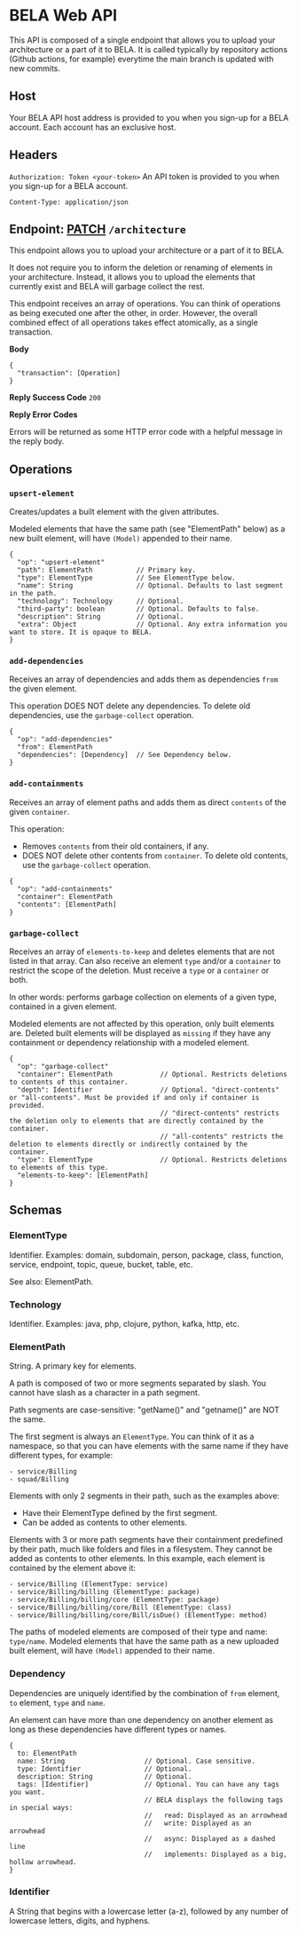 # BELA Web API

This API is composed of a single endpoint that allows you to upload your architecture or a part of it to BELA. It is called typically by repository actions (Github actions, for example) everytime the main branch is updated with new commits.


## Host

Your BELA API host address is provided to you when you sign-up for a BELA account. Each account has an exclusive host.


## Headers

`Authorization: Token <your-token>`
An API token is provided to you when you sign-up for a BELA account.

`Content-Type: application/json`


## Endpoint: [PATCH](https://en.wikipedia.org/wiki/PATCH_(HTTP)) `/architecture`

This endpoint allows you to upload your architecture or a part of it to BELA.

It does not require you to inform the deletion or renaming of elements in your architecture. Instead, it allows you to upload the elements that currently exist and BELA will garbage collect the rest.

This endpoint receives an array of operations. You can think of operations as being executed one after the other, in order. However, the overall combined effect of all operations takes effect atomically, as a single transaction.

**Body**
```
{
  "transaction": [Operation]
}
```

**Reply Success Code** `200`

**Reply Error Codes**

Errors will be returned as some HTTP error code with a helpful message in the reply body.


## Operations

### `upsert-element`

Creates/updates a built element with the given attributes.

Modeled elements that have the same path (see "ElementPath" below) as a new built element, will have `(Model)` appended to their name.

```
{
  "op": "upsert-element"
  "path": ElementPath           // Primary key.
  "type": ElementType           // See ElementType below.
  "name": String                // Optional. Defaults to last segment in the path.
  "technology": Technology      // Optional.
  "third-party": boolean        // Optional. Defaults to false.
  "description": String         // Optional.
  "extra": Object               // Optional. Any extra information you want to store. It is opaque to BELA.
}
```

### `add-dependencies`

Receives an array of dependencies and adds them as dependencies `from` the given element.

This operation DOES NOT delete any dependencies. To delete old dependencies, use the `garbage-collect` operation.


```
{
  "op": "add-dependencies"
  "from": ElementPath
  "dependencies": [Dependency]  // See Dependency below.
}
```

### `add-containments`

Receives an array of element paths and adds them as direct `contents` of the given `container`.

This operation:
  - Removes `contents` from their old containers, if any.
  - DOES NOT delete other contents from `container`. To delete old contents, use the `garbage-collect` operation.

```
{
  "op": "add-containments"
  "container": ElementPath
  "contents": [ElementPath]
}
```


### `garbage-collect`

Receives an array of `elements-to-keep` and deletes elements that are not listed in that array. Can also receive an element `type` and/or a `container` to restrict the scope of the deletion. Must receive a `type` or a `container` or both.

In other words: performs garbage collection on elements of a given type, contained in a given element.

Modeled elements are not affected by this operation, only built elements are. Deleted built elements will be displayed as `missing` if they have any containment or dependency relationship with a modeled element.

```
{
  "op": "garbage-collect"
  "container": ElementPath            // Optional. Restricts deletions to contents of this container.
  "depth": Identifier                 // Optional. "direct-contents" or "all-contents". Must be provided if and only if container is provided.
                                      // "direct-contents" restricts the deletion only to elements that are directly contained by the container.
                                      // "all-contents" restricts the deletion to elements directly or indirectly contained by the container.
  "type": ElementType                 // Optional. Restricts deletions to elements of this type.
  "elements-to-keep": [ElementPath]
}
```


## Schemas

### ElementType

Identifier. Examples: domain, subdomain, person, package, class, function, service, endpoint, topic, queue, bucket, table, etc.

See also: ElementPath.

### Technology

Identifier. Examples: java, php, clojure, python, kafka, http, etc.

### ElementPath

String. A primary key for elements.

A path is composed of two or more segments separated by slash. You cannot have slash as a character in a path segment.

Path segments are case-sensitive: "getName()" and "getname()" are NOT the same.

The first segment is always an `ElementType`. You can think of it as a namespace, so that you can have elements with the same name if they have different types, for example:
```
- service/Billing
- squad/Billing
```

Elements with only 2 segments in their path, such as the examples above:
  - Have their ElementType defined by the first segment.
  - Can be added as contents to other elements.

Elements with 3 or more path segments have their containment predefined by their path, much like folders and files in a filesystem. They cannot be added as contents to other elements. In this example, each element is contained by the element above it:
```
- service/Billing (ElementType: service)
- service/Billing/billing (ElementType: package)
- service/Billing/billing/core (ElementType: package)
- service/Billing/billing/core/Bill (ElementType: class)
- service/Billing/billing/core/Bill/isDue() (ElementType: method)
```

The paths of modeled elements are composed of their type and name: `type/name`. Modeled elements that have the same path as a new uploaded built element, will have `(Model)` appended to their name.

### Dependency

Dependencies are uniquely identified by the combination of `from` element, `to` element, `type` and `name`.

An element can have more than one dependency on another element as long as these dependencies have different types or names.

```
{
  to: ElementPath
  name: String                    // Optional. Case sensitive.
  type: Identifier                // Optional.
  description: String             // Optional.
  tags: [Identifier]              // Optional. You can have any tags you want.
                                  // BELA displays the following tags in special ways:
                                  //   read: Displayed as an arrowhead
                                  //   write: Displayed as an arrowhead
                                  //   async: Displayed as a dashed line
                                  //   implements: Displayed as a big, hollow arrowhead.
}
```

### Identifier

A String that begins with a lowercase letter (a-z), followed by any number of lowercase letters, digits, and hyphens.

